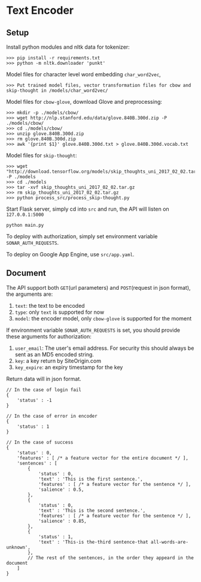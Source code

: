 # Text Encoder


## Setup

Install python modules and nltk data for tokenizer:

```shell
>>> pip install -r requirements.txt
>>> python -m nltk.downloader 'punkt'
```

Model files for character level word embedding `char_word2vec`, 
```shell
>>> Put trained model files, vector transformation files for cbow and skip-thought in /models/char_word2vec/
```

Model files for `cbow-glove`, download Glove and preprocessing:

```shell
>>> mkdir -p ./models/cbow/
>>> wget http://nlp.stanford.edu/data/glove.840B.300d.zip -P ./models/cbow/
>>> cd ./models/cbow/
>>> unzip glove.840B.300d.zip
>>> rm glove.840B.300d.zip
>>> awk '{print $1}' glove.840B.300d.txt > glove.840B.300d.vocab.txt
```

Model files for `skip-thought`:
```shell
>>> wget "http://download.tensorflow.org/models/skip_thoughts_uni_2017_02_02.tar.gz" -P ./models
>>> cd ./models
>>> tar -xvf skip_thoughts_uni_2017_02_02.tar.gz
>>> rm skip_thoughts_uni_2017_02_02.tar.gz
>>> python process_src/process_skip-thought.py 
```


Start Flask server, simply cd into `src` and run, the API will listen on `127.0.0.1:5000`
```
python main.py
```

To deploy with authorization, simply set environment variable `SONAR_AUTH_REQUESTS`.

To deploy on Google App Engine, use `src/app.yaml`.

## Document

The API support both `GET`(url parameters) and `POST`(request in json format), the arguments are:

1. `text`: the text to be encoded
2. `type`: only `text` is supported for now
3. `model`: the encoder model, only `cbow-glove` is supported for the moment

If environment variable `SONAR_AUTH_REQUESTS` is set, you should provide these arguments for authorization:

1. `user_email`: The user's email address. For security this should always be sent as an MD5 encoded string.
2. `key`: a key return by SiteOrigin.com 
3. `key_expire`: an expiry timestamp for the key

Return data will in json format.
```
// In the case of login fail
{
	'status' : -1
}

// In the case of error in encoder
{
	'status' : 1
}

// In the case of success
{
	'status' : 0,
	'features' : [ /* a feature vector for the entire document */ ],
	'sentences' : [
		{
			'status' : 0,
			'text' : 'This is the first sentence.',
			'features' : [ /* a feature vector for the sentence */ ],
			'salience' : 0.5,
		},
		{
			'status' : 0,
			'text' : 'This is the second sentence.',
			'features' : [ /* a feature vector for the sentence */ ],
			'salience' : 0.85,
		},
		{
			'status' : 1,
			'text' : 'This-is the-third sentence-that all-words-are-unknown',
		},
		// The rest of the sentences, in the order they appeard in the document
	]
}
```

